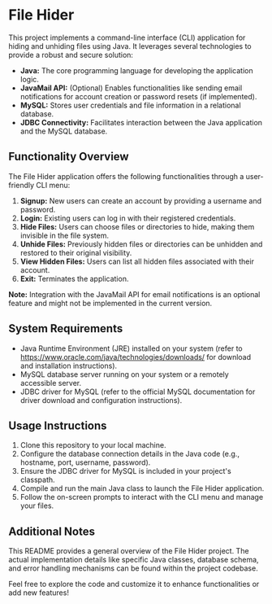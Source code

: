 # File Hider 

This project implements a command-line interface (CLI) application for hiding and unhiding files using Java. It leverages several technologies to provide a robust and secure solution:

- **Java:** The core programming language for developing the application logic.
- **JavaMail API:** (Optional) Enables functionalities like sending email notifications for account creation or password resets (if implemented).
- **MySQL:** Stores user credentials and file information in a relational database.
- **JDBC Connectivity:** Facilitates interaction between the Java application and the MySQL database.

## Functionality Overview

The File Hider application offers the following functionalities through a user-friendly CLI menu:

1. **Signup:** New users can create an account by providing a username and password.
2. **Login:** Existing users can log in with their registered credentials.
3. **Hide Files:** Users can choose files or directories to hide, making them invisible in the file system.
4. **Unhide Files:** Previously hidden files or directories can be unhidden and restored to their original visibility.
5. **View Hidden Files:** Users can list all hidden files associated with their account.
6. **Exit:** Terminates the application.

**Note:** Integration with the JavaMail API for email notifications is an optional feature and might not be implemented in the current version.

## System Requirements

- Java Runtime Environment (JRE) installed on your system (refer to https://www.oracle.com/java/technologies/downloads/ for download and installation instructions).
- MySQL database server running on your system or a remotely accessible server.
- JDBC driver for MySQL (refer to the official MySQL documentation for driver download and configuration instructions).

## Usage Instructions

1. Clone this repository to your local machine.
2. Configure the database connection details in the Java code (e.g., hostname, port, username, password).
3. Ensure the JDBC driver for MySQL is included in your project's classpath.
4. Compile and run the main Java class to launch the File Hider application.
5. Follow the on-screen prompts to interact with the CLI menu and manage your files.

## Additional Notes

This README provides a general overview of the File Hider project. The actual implementation details like specific Java classes, database schema, and error handling mechanisms can be found within the project codebase.

Feel free to explore the code and customize it to enhance functionalities or add new features!
